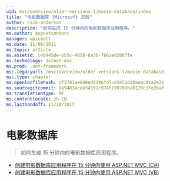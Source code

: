 ```yaml
---
uid: mvc/overview/older-versions-1/movie-database/index
title: "电影数据库 |Microsoft 文档"
author: rick-anderson
description: "如何生成 15 分钟内的电影数据库应用程序。"
ms.author: aspnetcontent
manager: wpickett
ms.date: 11/08/2011
ms.topic: article
ms.assetid: c4b945de-bb5c-4858-8a36-7662e02887fe
ms.technology: dotnet-mvc
ms.prod: .net-framework
msc.legacyurl: /mvc/overview/older-versions-1/movie-database
msc.type: chapter
ms.openlocfilehash: df2781ae848ed2196fd5cd2451d20aaac91a2e2b
ms.sourcegitcommit: 9a9483aceb34591c97451997036a9120c3fe2baf
ms.translationtype: MT
ms.contentlocale: zh-CN
ms.lasthandoff: 11/10/2017
---
```

<a name="movie-database"></a>电影数据库
====================
> 如何生成 15 分钟内的电影数据库应用程序。


- [创建电影数据库应用程序在 15 分钟内使用 ASP.NET MVC (C#)](create-a-movie-database-application-in-15-minutes-with-asp-net-mvc-cs.md)
- [创建电影数据库应用程序在 15 分钟内使用 ASP.NET MVC (VB)](create-a-movie-database-application-in-15-minutes-with-asp-net-mvc-vb.md)
